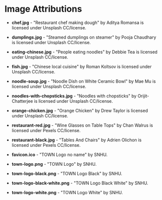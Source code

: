 # Image Attributions

* **chef.jpg** - "Restaurant chef making dough" by Aditya Romansa is licensed under Unsplash CC/license.

* **dumplings.jpg** - "Steamed dumplings on steamer" by Pooja Chaudhary is licensed under Unsplash CC/license.

* **eating-chinese.jpg** - "People eating noodles" by Debbie Tea is licensed under Unsplash CC/license.

* **fish.jpg** - "Chinese local cuisine" by Roman Koltsov is licensed under Unsplash CC/license.

* **noodle-soup.jpg** - "Noodle Dish on White Ceramic Bowl" by Mae Mu is licensed under Unsplash CC/license.

* **noodles-with-chopsticks.jpg** - "Noodles with chopsticks" by Orijit-Chatterjee is licensed under Unsplash CC/license.

* **orange-chicken.jpg** - "Orange Chicken" by Drew Taylor is licensed under Unsplash CC/license.

* **restaurant-red.jpg** - "Wine Glasses on Table Tops" by Chan Walrus is licensed under Pexels CC/license.

* **restaurant-black.jpg** - "Tables And Chairs" by Adrien Olichon is licensed under Pexels CC/license.
  
* **favicon.ico** - "TOWN Logo no name" by SNHU.

* **town-logo.png** - "TOWN Logo" by SNHU.

* **town-logo-black.png** - "TOWN Logo Black" by SNHU.

* **town-logo-black-white.png** - "TOWN Logo Black White" by SNHU.

* **town-logo-white.png** - "TOWN Logo White" by SNHU.